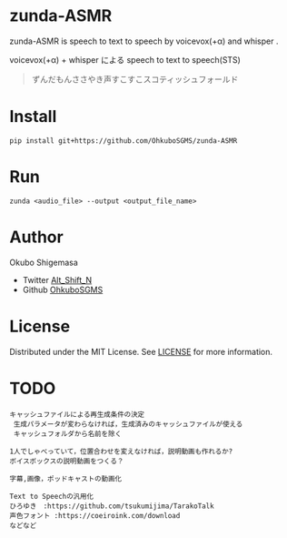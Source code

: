 # zunda-ASMR

zunda-ASMR is speech to text to speech by voicevox(+α) and whisper .

voicevox(+α) + whisper による speech to text to speech(STS)

> ずんだもんささやき声すこすこスコティッシュフォールド

# Install

```
pip install git+https://github.com/OhkuboSGMS/zunda-ASMR 
```
# Run
```zunda <audio_file> --output <output_file_name>```
# Author

Okubo Shigemasa

* Twitter  [Alt_Shift_N](https://twitter.com/Alt_Shift_N)
* Github   [OhkuboSGMS](https://github.com/OhkuboSGMS)

# License

Distributed under the MIT License. See [LICENSE](LICENSE) for more information.

# TODO

```
キャッシュファイルによる再生成条件の決定
 生成パラメータが変わらなければ，生成済みのキャッシュファイルが使える
 キャッシュフォルダから名前を除く
 
1人でしゃべっていて，位置合わせを変えなければ，説明動画も作れるか?
ボイスボックスの説明動画をつくる？

字幕,画像，ポッドキャストの動画化

Text to Speechの汎用化
ひろゆき　:https://github.com/tsukumijima/TarakoTalk
声色フォント :https://coeiroink.com/download
などなど
```